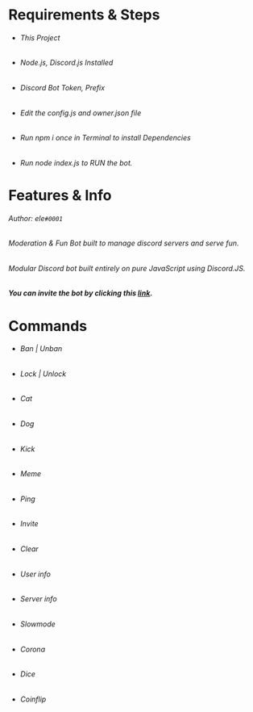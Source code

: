 # Requirements & Steps
- ###### This Project
- ###### Node.js, Discord.js Installed
- ###### Discord Bot Token, Prefix
- ###### Edit the config.js and owner.json file
- ###### Run npm i once in Terminal to install Dependencies
- ###### Run node index.js to RUN the bot.

# Features & Info

###### Author: ele`#0001               ` 
###### Moderation & Fun Bot built to manage discord servers and serve fun.
###### Modular Discord bot built entirely on pure JavaScript using Discord.JS.
###### **You can invite the bot by clicking this [link]('https://discord.com/oauth2/authorize?client_id=859082363106754601&permissions=268528862&scope=bot').**

# Commands

- ###### Ban | Unban
- ###### Lock | Unlock
- ###### Cat
- ###### Dog
- ###### Kick
- ###### Meme
- ###### Ping
- ###### Invite
- ###### Clear
- ###### User info
- ###### Server info
- ###### Slowmode
- ###### Corona
- ###### Dice
- ###### Coinflip

